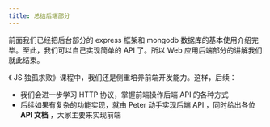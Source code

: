 ```yaml
---
title: 总结后端部分
---
```


前面我们已经把后台部分的 express 框架和 mongodb 数据库的基本使用介绍完毕。至此，我们可以自己实现简单的 API 了。所以 Web 应用后端部分的讲解我们就此结束。


《 JS 独孤求败》课程中，我们还是侧重培养前端开发能力。这样，后续：

- 我们会进一步学习 HTTP 协议，掌握前端操作后端 API 的各种方式
- 后续如果有复杂的功能实现，就由 Peter 动手实现后端 API ，同时给出各位 **API 文档** ，大家主要来实现前端
